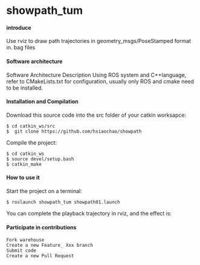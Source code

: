 # showpath_tum

#### introduce

Use rviz to draw path trajectories in geometry_msgs/PoseStamped format in. bag files

#### Software architecture

Software Architecture Description Using ROS system and C++language, refer to CMakeLists.txt for configuration, usually only ROS and cmake need to be installed.

#### Installation and Compilation

Download this source code into the src folder of your catkin worksapce:
```
$ cd catkin_ws/src
$  git clone https://github.com/hsiaochao/showpath
```
Compile the project:
```
$ cd catkin_ws
$ source devel/setup.bash
$ catkin_make
```
#### How to use it
Start the project on a terminal:
```
$ roslaunch showpath_tum showpath01.launch
```
You can complete the playback trajectory in rviz, and the effect is:
#### Participate in contributions

    Fork warehouse
    Create a new Feature_ Xxx branch
    Submit code
    Create a new Pull Request
